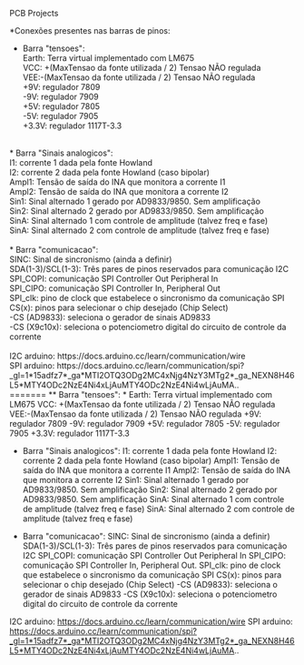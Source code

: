 
PCB Projects

*Conexões presentes nas barras de pinos:
* Barra "tensoes":<br/>
Earth: Terra virtual implementado com LM675<br/>
VCC: +(MaxTensao da fonte utilizada / 2) Tensao NÃO regulada<br/>
VEE:-(MaxTensao da fonte utilizada / 2)  Tensao NÃO regulada<br/>
+9V: regulador 7809<br/>
-9V: regulador 7909<br/>
+5V: regulador 7805<br/>
-5V: regulador 7905<br/>
+3.3V: regulador 1117T-3.3<br/>
<br/>
* Barra "Sinais analogicos":<br/>
I1: corrente 1 dada pela fonte Howland<br/>
I2: corrente 2 dada pela fonte Howland (caso bipolar)<br/>
Ampl1: Tensão de saída do INA que monitora a corrente I1<br/>
Ampl2: Tensão de saída do INA que monitora a corrente I2<br/>
Sin1: Sinal alternado 1 gerado por AD9833/9850. Sem amplificação<br/>
Sin2: Sinal alternado 2 gerado por AD9833/9850. Sem amplificação<br/>
SinA: Sinal alternado 1 com controle de amplitude (talvez freq e fase)<br/>
SinA: Sinal alternado 2 com controle de amplitude (talvez freq e fase)<br/>
<br/>
* Barra "comunicacao":<br/>
SINC: Sinal de sincronismo (ainda a definir)<br/>
SDA(1-3)/SCL(1-3): Três pares de pinos reservados para comunicação I2C<br/>
SPI_COPI: comunicação SPI Controller Out Peripheral In<br/>
SPI_CIPO: comunicação SPI Controller In, Peripheral Out<br/>
SPI_clk: pino de clock que estabelece o sincronismo da comunicação SPI<br/>
CS(x): pinos para selecionar o chip desejado (Chip Select)<br/>
	-CS (AD9833): seleciona o gerador de sinais AD9833<br/>
	-CS (X9c10x): seleciona o potenciometro digital do circuito de controle da corrente<br/>
<br/>		
I2C arduino: https://docs.arduino.cc/learn/communication/wire<br/>
SPI arduino: https://docs.arduino.cc/learn/communication/spi?_gl=1*15adfz7*_ga*MTI2OTQ3ODg2MC4xNjg4NzY3MTg2*_ga_NEXN8H46L5*MTY4ODc2NzE4Ni4xLjAuMTY4ODc2NzE4Ni4wLjAuMA..<br/>
=======
** Barra "tensoes":
* Earth: Terra virtual implementado com LM675
VCC: +(MaxTensao da fonte utilizada / 2) Tensao NÃO regulada
VEE:-(MaxTensao da fonte utilizada / 2)  Tensao NÃO regulada
+9V: regulador 7809
-9V: regulador 7909
+5V: regulador 7805
-5V: regulador 7905
+3.3V: regulador 1117T-3.3

* Barra "Sinais analogicos":
I1: corrente 1 dada pela fonte Howland
I2: corrente 2 dada pela fonte Howland (caso bipolar)
Ampl1: Tensão de saída do INA que monitora a corrente I1
Ampl2: Tensão de saída do INA que monitora a corrente I2
Sin1: Sinal alternado 1 gerado por AD9833/9850. Sem amplificação
Sin2: Sinal alternado 2 gerado por AD9833/9850. Sem amplificação
SinA: Sinal alternado 1 com controle de amplitude (talvez freq e fase)
SinA: Sinal alternado 2 com controle de amplitude (talvez freq e fase)

* Barra "comunicacao":
SINC: Sinal de sincronismo (ainda a definir)
SDA(1-3)/SCL(1-3): Três pares de pinos reservados para comunicação I2C
SPI_COPI: comunicação SPI Controller Out Peripheral In
SPI_CIPO: comunicação SPI Controller In, Peripheral Out. 
SPI_clk: pino de clock que estabelece o sincronismo da comunicação SPI
CS(x): pinos para selecionar o chip desejado (Chip Select)
		-CS (AD9833): seleciona o gerador de sinais AD9833
		-CS (X9c10x): seleciona o potenciometro digital do circuito de controle da corrente
		
I2C arduino: https://docs.arduino.cc/learn/communication/wire
SPI arduino: https://docs.arduino.cc/learn/communication/spi?_gl=1*15adfz7*_ga*MTI2OTQ3ODg2MC4xNjg4NzY3MTg2*_ga_NEXN8H46L5*MTY4ODc2NzE4Ni4xLjAuMTY4ODc2NzE4Ni4wLjAuMA..

